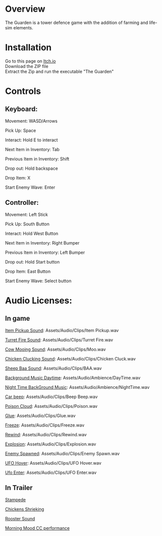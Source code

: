 # Overview 
The Guarden is a tower defence game with the addition of farming and life-sim elements.
# Installation
Go to this page on [Itch.io](https://big-bad-prawn-games.itch.io/the-guarden)   
Download the ZIP file  
Extract the Zip and run the executable "The Guarden"  
# Controls

## Keyboard:

Movement: WASD/Arrows

Pick Up: Space

Interact: Hold E to interact

Next Item in Inventory: Tab

Previous Item in Inventory: Shift

Drop out: Hold backspace

Drop Item: X

Start Enemy Wave: Enter


## Controller:

Movement: Left Stick

Pick Up: South Button

Interact: Hold West Button

Next Item in Inventory: Right Bumper

Previous Item in Inventory: Left Bumper

Drop out: Hold Start button

Drop Item: East Button

Start Enemy Wave: Select button

# Audio Licenses:
## In game
[Item Pickup Sound](https://freesound.org/people/nicholasdaryl/sounds/563465/):
Assets/Audio/Clips/Item Pickup.wav

[Turret Fire Sound](https://freesound.org/people/robbeman/sounds/495645/):
Assets/Audio/Clips/Turret Fire.wav

[Cow Mooing Sound](https://freesound.org/people/Bird_man/sounds/275154/):
Assets/Audio/Clips/Moo.wav

[Chicken Clucking Sound](https://freesound.org/people/D4XX/sounds/607245/):
Assets/Audio/Clips/Chicken Cluck.wav

[Sheep Baa Sound](https://freesound.org/people/liran1601/sounds/731671/):
Assets/Audio/Clips/BAA.wav

[Background Music Daytime](https://freesound.org/people/eardeer/sounds/416494/):
Assets/Audio/Ambience/DayTime.wav

[Night Time BackGround Music](https://freesound.org/people/Trebblofang/sounds/178607/):
Assets/Audio/Ambience/NightTime.wav

[Car beep](https://freesound.org/people/Star142857/sounds/608902/):
Assets/Audio/Clips/Beep Beep.wav

[Poison Cloud](https://freesound.org/people/VonKrapFamily/sounds/560015/):
Assets/Audio/Clips/Poison.wav

[Glue](https://freesound.org/people/MrFossy/sounds/590459/):
Assets/Audio/Clips/Glue.wav

[Freeze](https://freesound.org/people/lori.mortimer/sounds/723875/):
Assets/Audio/Clips/Freeze.wav

[Rewind](https://freesound.org/people/NikPlaymostories/sounds/561857/):
Assets/Audio/Clips/Rewind.wav

[Explosion](https://freesound.org/people/7by7/sounds/77169/):
Assets/Audio/Clips/Explosion.wav

[Enemy Spawned](https://freesound.org/people/monosfera/sounds/572302/):
Assets/Audio/Clips/Enemy Spawn.wav

[UFO Hover](https://freesound.org/people/lezaarth/sounds/232820/):
Assets/Audio/Clips/UFO Hover.wav

[Ufo Enter](https://freesound.org/people/LaurenPonder/sounds/635691/):
Assets/Audio/Clips/UFO Enter.wav

## In Trailer

[Stampede](https://freesound.org/people/bevibeldesign/sounds/350425/)

[Chickens Shrieking](https://freesound.org/people/craigsmith/sounds/479592/)

[Rooster Sound](https://freesound.org/people/BenjaminNelan/sounds/435506/)

[Morning Mood CC performance](https://pixabay.com/music/modern-classical-edvard-grieg-morning-mood-remix-full-orchester-113029/)
